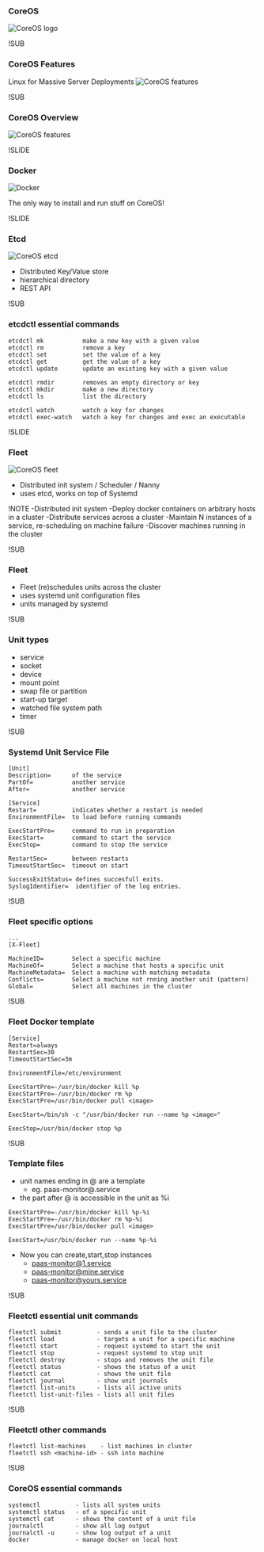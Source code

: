 ### CoreOS 
![CoreOS logo](images/logo-coreos.png) 


!SUB
### CoreOS Features
Linux for Massive Server Deployments
![CoreOS features](images/coreos-features.png) <!-- .element: class="noborder" -->

!SUB
### CoreOS Overview
![CoreOS features](images/coreos-overview.png) <!-- .element: class="noborder" -->

!SLIDE
### Docker 
![Docker](images/docker.jpg) <!-- .element: style="width: 50%;" class="noborder" -->

The only way to install and run stuff on CoreOS!


!SLIDE
### Etcd
![CoreOS etcd](images/etcd.png) <!-- .element: style="width: 50%;" class="noborder" -->

* Distributed Key/Value store
* hierarchical directory
* REST API

!SUB
### etcdctl essential commands
```
etcdctl mk           make a new key with a given value
etcdctl rm           remove a key
etcdctl set          set the value of a key
etcdctl get          get the value of a key
etcdctl update       update an existing key with a given value

etcdctl rmdir        removes an empty directory or key
etcdctl mkdir        make a new directory
etcdctl ls           list the directory

etcdctl watch        watch a key for changes
etcdctl exec-watch   watch a key for changes and exec an executable
```

!SLIDE
### Fleet
![CoreOS fleet](images/fleet-overview.png) <!-- .element: class="noborder" -->

* Distributed init system / Scheduler / Nanny
* uses etcd, works on top of Systemd

!NOTE
-Distributed init system
-Deploy docker containers on arbitrary hosts in a cluster
-Distribute services across a cluster 
-Maintain N instances of a service, re-scheduling on machine failure
-Discover machines running in the cluster

!SUB
### Fleet
* Fleet (re)schedules units across the cluster
* uses systemd unit configuration files
* units managed by systemd

!SUB
### Unit types
* service 
* socket 
* device 
* mount point 
* swap file or partition
* start-up target 
* watched file system path
* timer 

!SUB
### Systemd Unit Service File
```
[Unit]
Description=      of the service
PartOf=           another service
After=            another service 

[Service]
Restart=          indicates whether a restart is needed
EnvironmentFile=  to load before running commands

ExecStartPre=     command to run in preparation
ExecStart=        command to start the service
ExecStop=         command to stop the service

RestartSec=       between restarts
TimeoutStartSec=  timeout on start

SuccessExitStatus= defines succesfull exits.
SyslogIdentifier=  identifier of the log entries.
```

!SUB
### Fleet specific options
```
...
[X-Fleet]

MachineID=        Select a specific machine
MachineOf=        Select a machine that hosts a specific unit 
MachineMetadata=  Select a machine with matching metadata 
Conflicts=        Select a machine not rnning another unit (pattern)
Global=           Select all machines in the cluster
```

!SUB
### Fleet Docker template

```
[Service]
Restart=always
RestartSec=30
TimeoutStartSec=3m

EnvironmentFile=/etc/environment

ExecStartPre=-/usr/bin/docker kill %p
ExecStartPre=-/usr/bin/docker rm %p
ExecStartPre=/usr/bin/docker pull <image>

ExecStart=/bin/sh -c "/usr/bin/docker run --name %p <image>"

ExecStop=/usr/bin/docker stop %p
```

!SUB
### Template files
* unit names ending in @ are a template
    * eg. paas-monitor@.service
* the part after @ is accessible in the unit as %i

```
ExecStartPre=-/usr/bin/docker kill %p-%i
ExecStartPre=-/usr/bin/docker rm %p-%i
ExecStartPre=/usr/bin/docker pull <image>

ExecStart=/usr/bin/docker run --name %p-%i
```

* Now you can create,start,stop instances
    * paas-monitor@1.service
    * paas-monitor@mine.service
    * paas-monitor@yours.service

!SUB
### Fleetctl essential unit commands
```
fleetctl submit          - sends a unit file to the cluster
fleetctl load            - targets a unit for a specific machine
fleetctl start           - request systemd to start the unit
fleetctl stop            - request systemd to stop unit
fleetctl destroy         - stops and removes the unit file
fleetctl status          - shows the status of a unit
fleetctl cat             - shows the unit file
fleetctl journal         - show unit journals
fleetctl list-units      - lists all active units
fleetctl list-unit-files - lists all unit files
```

!SUB
### Fleetctl other commands
```
fleetctl list-machines    - list machines in cluster 
fleetctl ssh <machine-id> - ssh into machine
```

!SUB
### CoreOS essential commands
```
systemctl          - lists all system units
systemctl status   - of a specific unit
systemctl cat      - shows the content of a unit file
journalctl         - show all log output
journalctl -u      - show log output of a unit
docker             - manage docker on local host
```
